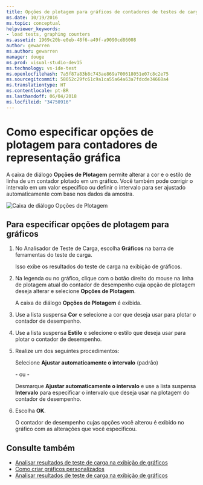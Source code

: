 ```yaml
---
title: Opções de plotagem para gráficos de contadores de testes de carga no Visual Studio
ms.date: 10/19/2016
ms.topic: conceptual
helpviewer_keywords:
- load tests, graphing counters
ms.assetid: 1969c20b-e0eb-48f6-a49f-a9090cd86008
author: gewarren
ms.author: gewarren
manager: douge
ms.prod: visual-studio-dev15
ms.technology: vs-ide-test
ms.openlocfilehash: 7a5f87a83b8c743ae869a700618051e07c8c2e75
ms.sourcegitcommit: 58052c29fc61c9a1ca55a64a63a7fdcde34668a4
ms.translationtype: HT
ms.contentlocale: pt-BR
ms.lasthandoff: 06/04/2018
ms.locfileid: "34750916"
---
```

# <a name="how-to-specify-plot-options-for-graphing-counters"></a>Como especificar opções de plotagem para contadores de representação gráfica

A caixa de diálogo **Opções de Plotagem** permite alterar a cor e o estilo de linha de um contador plotado em um gráfico. Você também pode corrigir o intervalo em um valor específico ou definir o intervalo para ser ajustado automaticamente com base nos dados da amostra.

![Caixa de diálogo Opções de Plotagem](../test/media/ltest_plotoptions.png)

## <a name="to-specify-plotting-options-for-graphs"></a>Para especificar opções de plotagem para gráficos

1.  No Analisador de Teste de Carga, escolha **Gráficos** na barra de ferramentas do teste de carga.

     Isso exibe os resultados do teste de carga na exibição de gráficos.

2.  Na legenda ou no gráfico, clique com o botão direito do mouse na linha de plotagem atual do contador de desempenho cuja opção de plotagem deseja alterar e selecione **Opções de Plotagem**.

     A caixa de diálogo **Opções de Plotagem** é exibida.

3.  Use a lista suspensa **Cor** e selecione a cor que deseja usar para plotar o contador de desempenho.

4.  Use a lista suspensa **Estilo** e selecione o estilo que deseja usar para plotar o contador de desempenho.

5.  Realize um dos seguintes procedimentos:

     Selecione **Ajustar automaticamente o intervalo** (padrão)

     \- ou -

     Desmarque **Ajustar automaticamente o intervalo** e use a lista suspensa **Intervalo** para especificar o intervalo que deseja usar na plotagem do contador de desempenho.

6.  Escolha **OK**.

     O contador de desempenho cujas opções você alterou é exibido no gráfico com as alterações que você especificou.

## <a name="see-also"></a>Consulte também

- [Analisar resultados de teste de carga na exibição de gráficos](../test/analyze-load-test-results-in-the-graphs-view.md)
- [Como criar gráficos personalizados](../test/how-to-create-custom-graphs-in-load-test-results.md)
- [Analisar resultados de teste de carga na exibição de gráficos](../test/analyze-load-test-results-in-the-graphs-view.md)